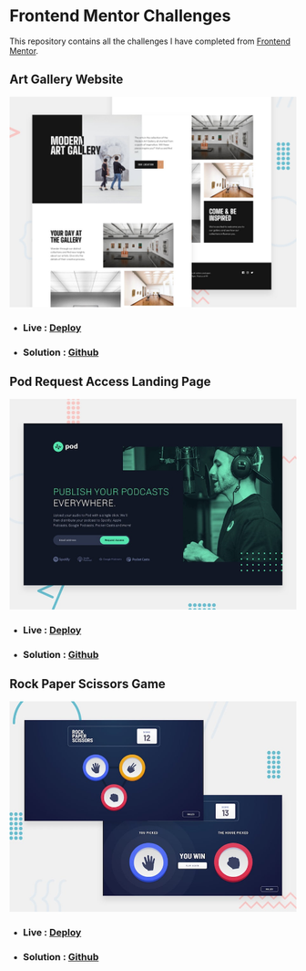# Frontend Mentor Challenges

This repository contains all the challenges I have completed from [Frontend Mentor](https://www.frontendmentor.io/profile/Juanescacha).

## Art Gallery Website

![](./Art%20Gallery%20Website/screenshots/preview.jpg)

-   ### Live : [Deploy](https://fem-art-gallery-website-juanescacha.vercel.app/)
-   ### Solution : [Github](https://github.com/Juanescacha/Frontend-Mentor/tree/main/Art%20Gallery%20Website)

## Pod Request Access Landing Page

![](./Pod%20request%20access%20landing%20page/screenshots/preview.jpg)

-   ### Live : [Deploy](https://fem-pod-request-access-landing-page-juanescacha.vercel.app/)
-   ### Solution : [Github](https://github.com/Juanescacha/Frontend-Mentor/tree/main/Pod%20request%20access%20landing%20page)

## Rock Paper Scissors Game

![](./Rock%20Paper%20Scissors%20Game/screenshots/preview.jpg)

-   ### Live : [Deploy](https://fem-rock-paper-scissors-game-juanescacha.vercel.app/)
-   ### Solution : [Github](https://github.com/Juanescacha/Frontend-Mentor/tree/main/Rock%20Paper%20Scissors%20Game)
